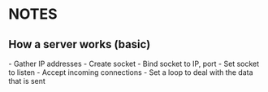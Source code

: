 <h1>NOTES</h1>

<h2>How a server works (basic)</h2>
- Gather IP addresses  
- Create socket  
- Bind socket to IP, port  
- Set socket to listen  
- Accept incoming connections
- Set a loop to deal with the data that is sent